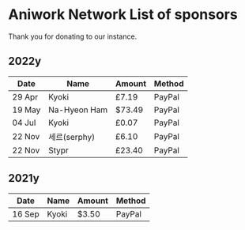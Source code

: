 # Aniwork Network List of sponsors
Thank you for donating to our instance.

## 2022y
| Date | Name | Amount | Method |
|------|------|--------|--------|
|29 Apr|Kyoki|£7.19|PayPal|
|19 May|Na-Hyeon Ham|$73.49|PayPal|
|04 Jul|Kyoki|£0.07|PayPal|
|22 Nov|세르(serphy)|£6.10|PayPal|
|22 Nov|Stypr|£23.40|PayPal|

## 2021y
| Date | Name | Amount | Method |
|------|------|--------|--------|
|16 Sep|Kyoki|$3.50|PayPal|
